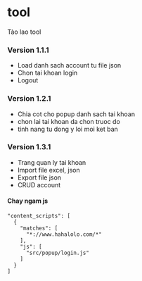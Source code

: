 # tool
Tào lao tool

### Version 1.1.1
- Load danh sach account tu file json
- Chon tai khoan login
- Logout

### Version 1.2.1
- Chia cot cho popup danh sach tai khoan
- chon lai tai khoan da chon truoc do
- tinh nang tu dong y loi moi ket ban

### Version 1.3.1
- Trang quan ly tai khoan
- Import file excel, json
- Export file json
- CRUD account

####  Chay ngam js
``` javscript
"content_scripts": [
  {
    "matches": [
      "*://www.hahalolo.com/*"
    ],
    "js": [
      "src/popup/login.js"
    ]
  }
]
```